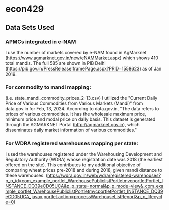 # econ429

## Data Sets Used

### APMCs integrated in e-NAM
I use the number of markets covered by e-NAM found in AgMarknet (https://www.agmarknet.gov.in/new/eNAMMarket.aspx) which shows 410 total mandis. The full 585 are shown in PIB Delhi (https://pib.gov.in/PressReleaseIframePage.aspx?PRID=1558623) as of Jan 2019.

### For commodity to mandi mapping: 
(i.e. state_mandi_commodity_prices_2-13.csv) I utilized the "Current Daily Price of Various Commodities from Various Markets (Mandi)" from data.gov.in for Feb, 13, 2024. According to data.gov.in, "The data refers to prices of various commodities. It has the wholesale maximum price, minimum price and modal price on daily basis. This dataset is generated through the AGMARKNET Portal (http://agmarknet.gov.in), which disseminates daily market information of various commodities."

### For WDRA registered warehouses mapping per state:
I used the warehouses registered under the Warehousing Development and Regulatory Authority (WDRA) whose registration date was 2018 (the earliest offered on the site). This contributes to my additional objective of comparing wheat prices pre-2018 and during 2018, given mandi distance to these warehouses.
(https://wdra.gov.in/web/wdra/registered-warehouses?p_p_id=com_example_portlet_WarehousePubliclistPortletmvcportletPortlet_INSTANCE_DQ39eCD05UCA&p_p_state=normal&p_p_mode=view&_com_example_portlet_WarehousePubliclistPortletmvcportletPortlet_INSTANCE_DQ39eCD05UCA_javax.portlet.action=processWarehouseListReport&p_p_lifecycle=0)
